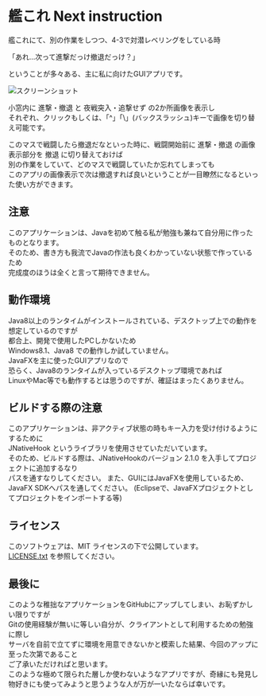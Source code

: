 # 艦これ Next instruction
艦これにて、別の作業をしつつ、4-3で対潜レベリングをしている時

「あれ…次って進撃だっけ撤退だっけ？」

ということが多々ある、主に私に向けたGUIアプリです。<br />

![スクリーンショット](kancollenextinstruction/ss001.jpg)

小窓内に 進撃・撤退 と 夜戦突入・追撃せず の2か所画像を表示し<br />
それぞれ、クリックもしくは、「^」「\」(バックスラッシュ)キーで画像を切り替え可能です。

このマスで戦闘したら撤退だなといった時に、戦闘開始前に 進撃・撤退 の画像表示部分を 撤退 に切り替えておけば<br />
別の作業をしていて、どのマスで戦闘していたか忘れてしまっても<br />
このアプリの画像表示で次は撤退すれば良いということが一目瞭然になるといった使い方ができます。

## 注意
このアプリケーションは、Javaを初めて触る私が勉強も兼ねて自分用に作ったものとなります。<br />
そのため、書き方も我流でJavaの作法も良くわかっていない状態で作っているため<br />
完成度のほうは全くと言って期待できません。

## 動作環境
Java8以上のランタイムがインストールされている、デスクトップ上での動作を想定しているのですが<br />
都合上、開発で使用したPCしかないため<br />
Windows8.1、Java8 での動作しか試していません。<br />
JavaFXを主に使ったGUIアプリなので<br />
恐らく、Java8のランタイムが入っているデスクトップ環境であれば<br />
LinuxやMac等でも動作するとは思うのですが、確証はまったくありません。

## ビルドする際の注意
このアプリケーションは、非アクティブ状態の時もキー入力を受け付けるようにするために<br />
JNativeHook というライブラリを使用させていただいています。<br />
そのため、ビルドする際は、JNativeHookのバージョン 2.1.0 を入手してプロジェクトに追加するなり<br />
パスを通すなりしてください。
また、GUIにはJavaFXを使用しているため、JavaFX SDKへパスを通してください。
(Eclipseで、JavaFXプロジェクトとしてプロジェクトをインポートする等)

## ライセンス
このソフトウェアは、MIT ライセンスの下で公開しています。<br />
[LICENSE.txt](/LICENSE.txt) を参照してください。

## 最後に
このような稚拙なアプリケーションをGitHubにアップしてしまい、お恥ずかしい限りですが<br />
Gitの使用経験が無いに等しい自分が、クライアントとして利用するための勉強に際し<br />
サーバを自前で立てずに環境を用意できないかと模索した結果、今回のアップに至った次第であること<br />
ご了承いただければと思います。<br />
このような極めて限られた層しか使わないようなアプリですが、奇縁にも発見し<br />
物好きにも使ってみようと思うような人が万が一いたならば幸いです。